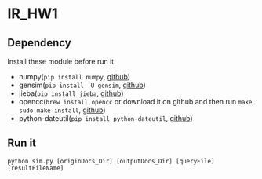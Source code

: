 # IR_HW1

## Dependency
Install these module before run it.
* numpy(`pip install numpy`, [github](https://github.com/numpy/numpy))
* gensim(`pip install -U gensim`, [github](https://github.com/piskvorky/gensim/))
* jieba(`pip install jieba`, [github](https://github.com/fxsjy/jieba))
* opencc(`brew install opencc` or download it on github and then run `make`, `sudo make install`, [github](https://github.com/BYVoid/OpenCC))
* python-dateutil(`pip install python-dateutil`, [github](https://github.com/dateutil/dateutil))

## Run it
`python sim.py [originDocs_Dir] [outputDocs_Dir] [queryFile] [resultFileName]`
